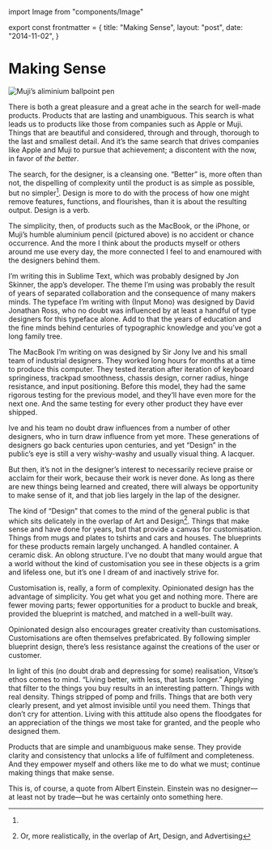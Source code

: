 import Image from "components/Image"

export const frontmatter = {
  title: "Making Sense",
  layout: "post",
  date: "2014-11-02",
}

# Making Sense

<Image
  alt="Muji’s aliminium ballpoint pen"
  src="2014/10/Muji-Aluminium-Pen.png"
/>

There is both a great pleasure and a great ache in the search for well-made
products. Products that are lasting and unambiguous. This search is what leads
us to products like those from companies such as Apple or Muji. Things that are
beautiful and considered, through and through, thorough to the last and smallest
detail. And it’s the same search that drives companies like Apple and Muji to
pursue that achievement; a discontent with the now, in favor of _the better_.

The search, for the designer, is a cleansing one. “Better” is, more often than
not, the dispelling of complexity until the product is as simple as possible,
but no simpler[^1]. Design is more to do with the process of how one might
remove features, functions, and flourishes, than it is about the resulting
output. Design is a verb.

The simplicity, then, of products such as the MacBook, or the iPhone, or Muji’s
humble aluminium pencil (pictured above) is no accident or chance occurrence.
And the more I think about the products myself or others around me use every
day, the more connected I feel to and enamoured with the designers behind them.

I’m writing this in Sublime Text, which was probably designed by Jon Skinner,
the app’s developer. The theme I’m using was probably the result of years of
separated collaboration and the consequence of many makers minds. The typeface
I’m writing with (Input Mono) was designed by David Jonathan Ross, who no doubt
was influenced by at least a handful of type designers for this typeface alone.
Add to that the years of education and the fine minds behind centuries of
typographic knowledge and you’ve got a long family tree.

The MacBook I’m writing on was designed by Sir Jony Ive and his small team of
industrial designers. They worked long hours for months at a time to produce
this computer. They tested iteration after iteration of keyboard springiness,
trackpad smoothness, chassis design, corner radius, hinge resistance, and input
positioning. Before this model, they had the same rigorous testing for the
previous model, and they’ll have even more for the next one. And the same
testing for every other product they have ever shipped.

Ive and his team no doubt draw influences from a number of other designers, who
in turn draw influence from yet more. These generations of designers go back
centuries upon centuries, and yet “Design” in the public’s eye is still a very
wishy-washy and usually visual thing. A lacquer.

But then, it’s not in the designer’s interest to necessarily recieve praise or
acclaim for their work, because their work is never done. As long as there are
new things being learned and created, there will always be opportunity to make
sense of it, and that job lies largely in the lap of the designer.

The kind of “Design” that comes to the mind of the general public is that which
sits delicately in the overlap of Art and Design[^2]. Things that make sense and
have done for years, but that provide a canvas for customisation. Things from
mugs and plates to tshirts and cars and houses. The blueprints for these
products remain largely unchanged. A handled container. A ceramic disk. An
oblong structure. I’ve no doubt that many would argue that a world without the
kind of customisation you see in these objects is a grim and lifeless one, but
it’s one I dream of and inactively strive for.

Customisation is, really, a form of complexity. Opinionated design has the
advantage of simplicity. You get what you get and nothing more. There are fewer
moving parts; fewer opportunities for a product to buckle and break, provided
the blueprint is matched, and matched in a well-built way.

Opinionated design also encourages greater creativity than customisations.
Customisations are often themselves prefabricated. By following simpler
blueprint design, there’s less resistance against the creations of the user or
customer.

In light of this (no doubt drab and depressing for some) realisation, Vitsœ’s
ethos comes to mind. “Living better, with less, that lasts longer.” Applying
that filter to the things you buy results in an interesting pattern. Things with
real density. Things stripped of pomp and frills. Things that are both very
clearly present, and yet almost invisible until you need them. Things that don’t
cry for attention. Living with this attitude also opens the floodgates for an
appreciation of the things we most take for granted, and the people who designed
them.

Products that are simple and unambiguous make sense. They provide clarity and
consistency that unlocks a life of fulfilment and completeness. And they empower
myself and others like me to do what we must; continue making things that make
sense.

[^1]:

  This is, of course, a quote from Albert Einstein. Einstein was no
  designer—at least not by trade—but he was certainly onto something here.

[^2]: Or, more realistically, in the overlap of Art, Design, and Advertising
